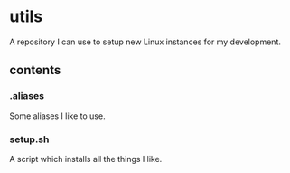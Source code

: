 # utils

A repository I can use to setup new Linux instances for my development.

## contents

### .aliases

Some aliases I like to use.

### setup.sh

A script which installs all the things I like.
